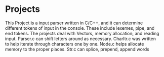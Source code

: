 # Projects
This Project is a input parser written in C/C++, and it can determine different tokens of input in the console.
These include lexemes, pipe, and end tokens.
The projects deal with Vectors, memory allocation, and reading input.
Parser.c can shift letters around as necessary.
CharItr.c was written to help iterate through characters one by one.
Node.c helps allocate memory to the proper places.
Str.c can splice, prepend, append words
